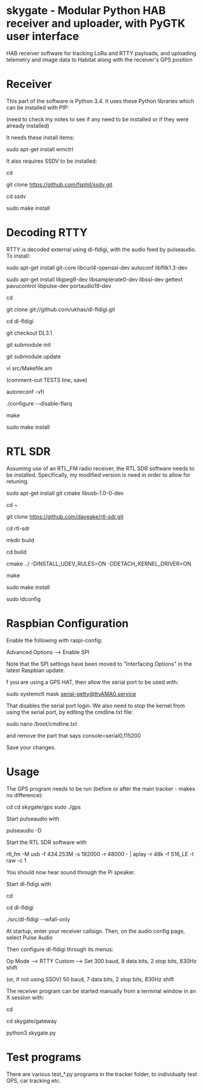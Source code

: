 # skygate - Modular Python HAB receiver and uploader, with PyGTK user interface

HAB receiver software for tracking LoRa and RTTY payloads, and uploading telemetry and image data to Habitat along with the receiver's GPS position


Receiver
========

This part of the software is Python 3.4.  It uses these Python libraries which can be installed with PIP:

(need to check my notes to see if any need to be installed or if they were already installed)

It needs these install items:

sudo apt-get install wmctrl


It also requires SSDV to be installed:

cd

git clone https://github.com/fsphil/ssdv.git

cd ssdv

sudo make install

 
Decoding RTTY
=============

RTTY is decoded external using dl-fldigi, with the audio feed by pulseaudio.  To install:

sudo apt-get install git-core libcurl4-openssl-dev autoconf libfltk1.3-dev

sudo apt-get install libjpeg9-dev libsamplerate0-dev libssl-dev gettext pavucontrol libpulse-dev portaudio19-dev

cd

git clone git://github.com/ukhas/dl-fldigi.git

cd dl-fldigi

git checkout DL3.1

git submodule init

git submodule update

vi src/Makefile.am

(comment-out TESTS line, save)

autoreconf -vfi

./configure --disable-flarq

make

sudo make install


RTL SDR
=======

Assuming use of an RTL_FM radio receiver, the RTL SDR software needs to be installed.  Specifically, my modified version is need in order to allow for retuning.

sudo apt-get install git cmake libusb-1.0-0-dev

cd ~

git clone https://github.com/daveake/rtl-sdr.git

cd rtl-sdr

mkdir build

cd build

cmake ../ -DINSTALL_UDEV_RULES=ON -DDETACH_KERNEL_DRIVER=ON

make

sudo make install

sudo ldconfig


Raspbian Configuration
======================

Enable the following with raspi-config:

Advanced Options --> Enable SPI

Note that the SPI settings have been moved to "Interfacing Options" in the latest Raspbian update.


f you are using a GPS HAT, then allow the serial port to be used with:

sudo systemctl mask serial-getty@ttyAMA0.service

That disables the serial port login.  We also need to stop the kernel from using the serial port, by editing the cmdline.txt file:

sudo nano /boot/cmdline.txt

and remove the part that says console=serial0,115200

Save your changes.


Usage
=====

The GPS program needs to be run (before or after the main tracker - makes no difference):

cd
cd skygate/gps
sudo ./gps

Start pulseaudio with

pulseaudio -D

Start the RTL SDR software with

rtl_fm -M usb -f 434.253M -s 192000 -r 48000 - | aplay -r 48k -f S16_LE -t raw -c 1

You should now hear sound through the Pi speaker.

Start dl-fldigi with

cd

cd dl-fldigi

./src/dl-fldigi --wfall-only

At startup, enter your receiver callsign.  Then, on the audio config page, select Pulse Audio

Then configure dl-fldigi through its menus:

Op Mode --> RTTY Custom --> Set 300 baud, 8 data bits, 2 stop bits, 830Hz shift

(or, if not using SSDV) 50 baud, 7 data bits, 2 stop bits, 830Hz shift


The receiver program can be started manually from a terminal window in an X session with:

cd

cd skygate/gateway

python3 skygate.py


Test programs
=============

There are various test_*.py programs in the tracker folder, to individually test GPS, car tracking etc.


